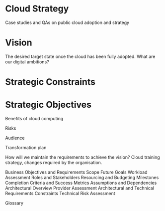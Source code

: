 # Cloud Strategy
Case studies and QAs on public cloud adoption and strategy

# Vision

The desired target state once the cloud has been fully adopted. What are our digital ambitions?

# Strategic Constraints

# Strategic Objectives

Benefits of cloud computing 

Risks

Audience

Transformation plan

How will we maintain the requirements to achieve the vision? Cloud training strategy, changes required by the organisation.

Business Objectives and Requirements
Scope
Future Goals
Workload Assessment
Roles and Stakeholders
Resourcing and Budgeting
Milestones
Completion Criteria and Success Metrics
Assumptions and Dependencies
Architectural Overview
Provider Assessment
Architectural and Technical Requirements
Constraints
Technical Risk Assessment


Glossary
